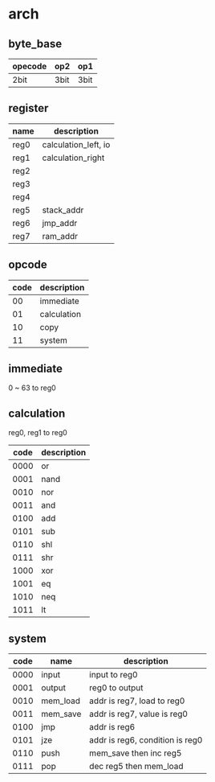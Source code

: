 # arch

## byte_base

|opecode|op2|op1|
|---|---|---|
|2bit|3bit|3bit|

## register

|name|description|
|---|---|
|reg0|calculation_left, io|
|reg1|calculation_right|
|reg2||
|reg3||
|reg4||
|reg5|stack_addr|
|reg6|jmp_addr|
|reg7|ram_addr|

## opcode

|code|description|
|---|---|
|00|immediate|
|01|calculation|
|10|copy|
|11|system|

## immediate
0 ~ 63 to reg0

## calculation
reg0, reg1 to reg0

|code|description|
|---|---|
|0000|or|
|0001|nand|
|0010|nor|
|0011|and|
|0100|add|
|0101|sub|
|0110|shl|
|0111|shr|
|1000|xor|
|1001|eq|
|1010|neq|
|1011|lt|

## system

|code|name|description|
|---|---|---|
|0000|input|input to reg0|
|0001|output|reg0 to output|
|0010|mem_load|addr is reg7, load to reg0|
|0011|mem_save|addr is reg7, value is reg0|
|0100|jmp|addr is reg6|
|0101|jze|addr is reg6, condition is reg0|
|0110|push|mem_save then inc reg5|
|0111|pop|dec reg5 then mem_load|